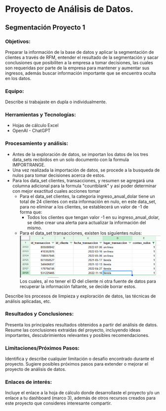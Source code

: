 # Proyecto de Análisis de Datos.
## Segmentación Proyecto 1 


### Objetivos:


Preparar la información de la base de datos y aplicar la segmentación de clientes a través de RFM, entender el resultado de la segmentación  y sacar conclusiones que posibiliten a la empresa a tomar decisiones, las cuales son requeridas por parte de la empresa para mantener y aumentar sus ingresos, además buscar información importante que se encuentra oculta en los datos.

### Equipo:

Describe si trabajaste en dupla o individualmente.

### Herramientas y Tecnologías:

* Hojas de cálculo Excel
* OpenAI - ChatGPT


### Procesamiento y análisis:

* Antes de la exploración de datos, se importan los datos de los tres data_sets recibidos en un solo documento con la formula IMPORTRANGE.
* Una vez realizada la importación de datos, se procede a la busqueda de nulos para tomar decisiones acerca de estos.
* Para los data_set clientes, transacciones, y resumen se agregará una columna adicional para la formula "countblank" y así poder determinar con mejor exactitud cuales acciones tomar
    * Para el data_set clientes, la categoria ingreso_anual_dolar tiene un total de 24 clientes con esta información en nulo, en este data_set, para no eliminar a los clientes, se establecerá un valor de -1 de forma que:
        - Todos los clientes que tengan valor -1 en su ingreso_anual_dolar, se debe crear una alerta para actualizar la información del mismo. 
    * Para el data_set transacciones, existen los siguientes nulos:
    ![alt text](image.png)
    Los cuales, al no tener el ID del cliente ni otra fuente de datos para recuperar la información faltante, se decide borrar estos.
    
Describe los procesos de limpieza y exploración de datos, las técnicas de análisis aplicadas, etc.

### Resultados y Conclusiones:


Presenta los principales resultados obtenidos a partir del análisis de datos.
Resume las conclusiones extraídas del proyecto, incluyendo ideas importantes, descubrimientos relevantes y posibles recomendaciones.

### Limitaciones/Próximos Pasos:

Identifica y describe cualquier limitación o desafío encontrado durante el proyecto.
Sugiere posibles próximos pasos para extender o mejorar el proyecto de análisis de datos.

### Enlaces de interés:

Incluye el enlace a la hoja de cálculo donde desarrollaste el proyecto y/o un enlace a tu dashboard (marco 3), además de otros recursos creados para este proyecto que consideres interesante compartir.

